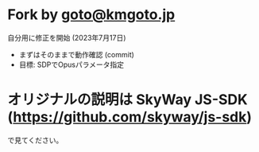 # Fork by goto@kmgoto.jp

自分用に修正を開始 (2023年7月17日)

 - まずはそのままで動作確認 (commit)
 - 目標: SDPでOpusパラメータ指定

# オリジナルの説明は SkyWay JS-SDK (https://github.com/skyway/js-sdk)
で見てください。

